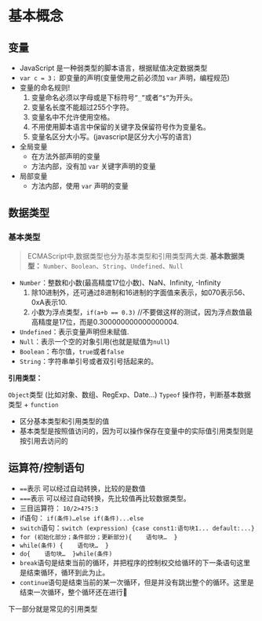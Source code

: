 
# 基本概念 

## 变量

-   JavaScript 是一种弱类型的脚本语言，根据赋值决定数据类型
-   `var c = 3；` 即变量的声明(变量使用之前必须加 `var` 声明，编程规范)
-   变量的命名规则!
    1.   变量命名必须以字母或是下标符号`”_”`或者`”$”`为开头。
    2.   变量名长度不能超过255个字符。
    3.   变量名中不允许使用空格。
    4.   不用使用脚本语言中保留的关键字及保留符号作为变量名。
    5.   变量名区分大小写。(javascript是区分大小写的语言)
-   全局变量
    +   在方法外部声明的变量
    +   方法内部，没有加 `var` 关键字声明的变量
-   局部变量
    +   方法内部，使用 `var` 声明的变量


## 数据类型

### 基本类型 

> ECMAScript中,数据类型也分为基本类型和引用类型两大类.
**基本数据类型：**
`Number`、`Boolean`、`String`、`Undefined`、`Null`

-   `Number`：整数和小数(最高精度17位小数)、NaN、Infinity, -Infinity 
    1.  除10进制外，还可通过8进制和16进制的字面值来表示，如070表示56、0xA表示10.
    2.  小数为浮点类型，`if(a+b == 0.3)` //不要做这样的测试，因为浮点数值最高精度是17位，而是0.300000000000000004.
-   `Undefined`：表示变量声明但未赋值.
-   `Null`：表示一个空的对象引用(也就是赋值为`null`)
-   `Boolean`：布尔值，`true`或者`false`
-   `String`：字符串单引号或者双引号括起来的。

**引用类型：**

`Object`类型 (比如对象、数组、RegExp、Date...)
`Typeof` 操作符，判断基本数据类型 + `function`

-   区分基本类型和引用类型的值
-   基本类型是按照值访问的，因为可以操作保存在变量中的实际值引用类型则是按引用去访问的

## 运算符/控制语句

-   `==`表示 可以经过自动转换，比较的是数值
-   `===`表示 可以经过自动转换，先比较值再比较数据类型。
-   三目运算符： `10/2>4?5:3`
-   if语句：  `if(条件)…else if(条件)...else`
-   `switch`语句：`switch (expression) {case const1:语句块1... default:...}`
-   `for (初始化部分；条件部分；更新部分){    语句块…  }`
-   `while(条件) {    语句块…  }`
-   `do{    语句块…  }while(条件)`
-   `break`语句是结束当前的循环，并把程序的控制权交给循环的下一条语句这里是结束循环，循环到此为止。
-   `continue`语句是结束当前的某一次循环，但是并没有跳出整个的循环。这里是结束一次循环，整个循环还在进行


下一部分就是常见的引用类型
